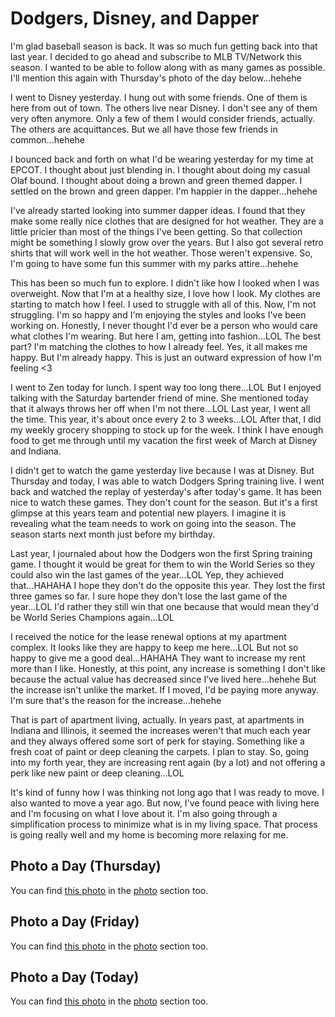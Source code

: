# Dodgers, Disney, and Dapper

I'm glad baseball season is back. It was so much fun getting back into that last year. I decided to go ahead and subscribe to MLB TV/Network this season. I wanted to be able to follow along with as many games as possible. I'll mention this again with Thursday's photo of the day below...hehehe

I went to Disney yesterday. I hung out with some friends. One of them is here from out of town. The others live near Disney. I don't see any of them very often anymore. Only a few of them I would consider friends, actually. The others are acquittances. But we all have those few friends in common...hehehe

I bounced back and forth on what I'd be wearing yesterday for my time at EPCOT. I thought about just blending in. I thought about doing my casual Olaf bound. I thought about doing a brown and green themed dapper. I settled on the brown and green dapper. I'm happier in the dapper...hehehe

I've already started looking into summer dapper ideas. I found that they make some really nice clothes that are designed for hot weather. They are a little pricier than most of the things I've been getting. So that collection might be something I slowly grow over the years. But I also got several retro shirts that will work well in the hot weather. Those weren't expensive. So, I'm going to have some fun this summer with my parks attire...hehehe

This has been so much fun to explore. I didn't like how I looked when I was overweight. Now that I'm at a healthy size, I love how I look. My clothes are starting to match how I feel. I used to struggle with all of this. Now, I'm not struggling. I'm so happy and I'm enjoying the styles and looks I've been working on. Honestly, I never thought I'd ever be a person who would care what clothes I'm wearing. But here I am, getting into fashion...LOL The best part? I'm matching the clothes to how I already feel. Yes, it all makes me happy. But I'm already happy. This is just an outward expression of how I'm feeling <3

I went to Zen today for lunch. I spent way too long there...LOL But I enjoyed talking with the Saturday bartender friend of mine. She mentioned today that it always throws her off when I'm not there...LOL Last year, I went all the time. This year, it's about once every 2 to 3 weeks...LOL After that, I did my weekly grocery shopping to stock up for the week. I think I have enough food to get me through until my vacation the first week of March at Disney and Indiana.

I didn't get to watch the game yesterday live because I was at Disney. But Thursday and today, I was able to watch Dodgers Spring training live. I went back and watched the replay of yesterday's after today's game. It has been nice to watch these games. They don't count for the season. But it's a first glimpse at this years team and potential new players. I imagine it is revealing what the team needs to work on going into the season. The season starts next month just before my birthday.

Last year, I journaled about how the Dodgers won the first Spring training game. I thought it would be great for them to win the World Series so they could also win the last games of the year...LOL Yep, they achieved that...HAHAHA I hope they don't do the opposite this year. They lost the first three games so far. I sure hope they don't lose the last game of the year...LOL I'd rather they still win that one because that would mean they'd be World Series Champions again...LOL

I received the notice for the lease renewal options at my apartment complex. It looks like they are happy to keep me here...LOL But not so happy to give me a good deal...HAHAHA They want to increase my rent more than I like. Honestly, at this point, any increase is something I don't like because the actual value has decreased since I've lived here...hehehe But the increase isn't unlike the market. If I moved, I'd be paying more anyway. I'm sure that's the reason for the increase...hehehe

That is part of apartment living, actually. In years past, at apartments in Indiana and Illinois, it seemed the increases weren't that much each year and they always offered some sort of perk for staying. Something like a fresh coat of paint or deep cleaning the carpets. I plan to stay. So, going into my forth year, they are increasing rent again (by a lot) and not offering a perk like new paint or deep cleaning...LOL

It's kind of funny how I was thinking not long ago that I was ready to move. I also wanted to move a year ago. But now, I've found peace with living here and I'm focusing on what I love about it. I'm also going through a simplification process to minimize what is in my living space. That process is going really well and my home is becoming more relaxing for me.



## Photo a Day (Thursday)

<!--@include: @/photos/photo-a-day/2025/02/20.md{3,}-->

You can find [this photo](/photos/photo-a-day/2025/02/20) in the [photo](/photos/) section too.

## Photo a Day (Friday)

<!--@include: @/photos/photo-a-day/2025/02/21.md{3,}-->

You can find [this photo](/photos/photo-a-day/2025/02/21) in the [photo](/photos/) section too.

## Photo a Day (Today)

<!--@include: @/photos/photo-a-day/2025/02/22.md{3,}-->

You can find [this photo](/photos/photo-a-day/2025/02/22) in the [photo](/photos/) section too.